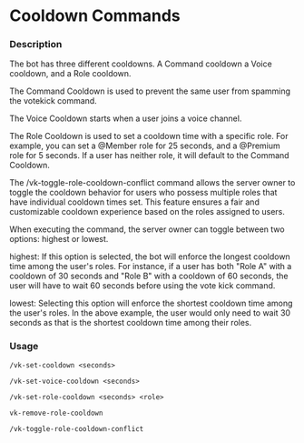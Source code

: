 # Cooldown Commands

### Description

The bot has three different cooldowns. A Command cooldown a Voice cooldown, and a Role cooldown.

The Command Cooldown is used to prevent the same user from spamming the votekick command.

The Voice Cooldown starts when a user joins a voice channel.

The Role Cooldown is used to set a cooldown time with a specific role. 
For example, you can set a @Member role for 25 seconds, and a @Premium role for 5 seconds. 
If a user has neither role, it will default to the Command Cooldown.

The /vk-toggle-role-cooldown-conflict command allows the server owner to toggle the cooldown behavior for users who possess multiple roles that have individual cooldown times set. This feature ensures a fair and customizable cooldown experience based on the roles assigned to users.

When executing the command, the server owner can toggle between two options: highest or lowest.

highest: If this option is selected, the bot will enforce the longest cooldown time among the user's roles. For instance, if a user has both "Role A" with a cooldown of 30 seconds and "Role B" with a cooldown of 60 seconds, the user will have to wait 60 seconds before using the vote kick command.

lowest: Selecting this option will enforce the shortest cooldown time among the user's roles. In the above example, the user would only need to wait 30 seconds as that is the shortest cooldown time among their roles.

### Usage

`/vk-set-cooldown <seconds>`

`/vk-set-voice-cooldown <seconds>`

`/vk-set-role-cooldown <seconds> <role>`

`vk-remove-role-cooldown`

`/vk-toggle-role-cooldown-conflict`


